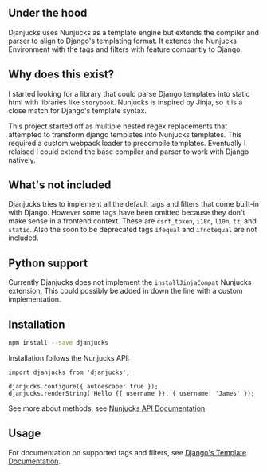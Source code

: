 ## Under the hood

Djanjucks uses Nunjucks as a template engine but extends the compiler and parser to align to Django's templating format.
It extends the Nunjucks Environment with the tags and filters with feature comparitiy to Django.

## Why does this exist?

I started looking for a library that could parse Django templates into static html with libraries like `Storybook`.
Nunjucks is inspired by Jinja, so it is a close match for Django's template syntax.

This project started off as multiple nested regex replacements that attempted to transform django templates into Nunjucks templates.
This required a custom webpack loader to precompile templates. Eventually I relaised I could extend the base compiler and parser to work with Django natively.

## What's not included

Djanjucks tries to implement all the default tags and filters that come built-in with Django. However some tags have been omitted because they don't make sense in a frontend context. These are `csrf_token`, `i18n`, `l10n`, `tz`, and `static`. Also the soon to be deprecated tags `ifequal` and `ifnotequal` are not included.

## Python support

Currently Djanjucks does not implement the `installJinjaCompat` Nunjucks extension. This could possibly be added in down the line with a custom implementation.

## Installation

```bash
npm install --save djanjucks
```

Installation follows the Nunjucks API:

```
import djanjucks from 'djanjucks';

djanjucks.configure({ autoescape: true });
djanjucks.renderString('Hello {{ username }}, { username: 'James' });
```

See more about methods, see [Nunjucks API Documentation](https://mozilla.github.io/nunjucks/api.html)

## Usage

For documentation on supported tags and filters, see [Django's Template Documentation](https://docs.djangoproject.com/en/2.2/ref/templates/builtins).
